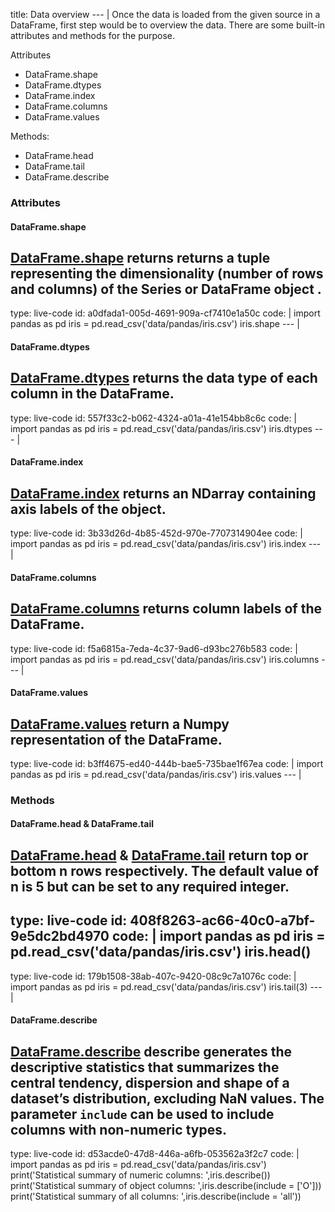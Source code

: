 title: Data overview
--- |
  Once the data is loaded from the given source in a DataFrame, first step would be to overview the data. There are some built-in attributes and methods for the purpose.

  Attributes
  * DataFrame.shape
  * DataFrame.dtypes
  * DataFrame.index
  * DataFrame.columns
  * DataFrame.values

  Methods:
  * DataFrame.head
  * DataFrame.tail
  * DataFrame.describe

  ### Attributes

  #### DataFrame.shape
  [DataFrame.shape](https://pandas.pydata.org/pandas-docs/stable/reference/api/pandas.DataFrame.shape.html) returns returns a tuple representing the dimensionality (number of rows and columns) of the Series or DataFrame object .
---
type: live-code
id: a0dfada1-005d-4691-909a-cf7410e1a50c
code: |
  import pandas as pd
  iris = pd.read_csv('data/pandas/iris.csv')
  iris.shape
--- |
  #### DataFrame.dtypes
  [DataFrame.dtypes](https://pandas.pydata.org/pandas-docs/stable/reference/api/pandas.DataFrame.dtypes.html#pandas.DataFrame.dtypes) returns the data type of each column in the DataFrame.
---
type: live-code
id: 557f33c2-b062-4324-a01a-41e154bb8c6c
code: |
  import pandas as pd
  iris = pd.read_csv('data/pandas/iris.csv')
  iris.dtypes
--- |
  #### DataFrame.index
  [DataFrame.index](https://pandas.pydata.org/pandas-docs/stable/generated/pandas.DataFrame.index.html) returns an NDarray containing axis labels of the object.
---
type: live-code
id: 3b33d26d-4b85-452d-970e-7707314904ee
code: |
  import pandas as pd
  iris = pd.read_csv('data/pandas/iris.csv')
  iris.index
--- |
  #### DataFrame.columns
  [DataFrame.columns](https://pandas.pydata.org/pandas-docs/stable/generated/pandas.DataFrame.columns.html) returns column labels of the DataFrame.
---
type: live-code
id: f5a6815a-7eda-4c37-9ad6-d93bc276b583
code: |
  import pandas as pd
  iris = pd.read_csv('data/pandas/iris.csv')
  iris.columns
--- |
  #### DataFrame.values
  [DataFrame.values](https://pandas.pydata.org/pandas-docs/stable/reference/api/pandas.DataFrame.values.html) return a Numpy representation of the DataFrame.
---
type: live-code
id: b3ff4675-ed40-444b-bae5-735bae1f67ea
code: |
  import pandas as pd
  iris = pd.read_csv('data/pandas/iris.csv')
  iris.values
--- |
  ### Methods

  #### DataFrame.head & DataFrame.tail

  [DataFrame.head](https://pandas.pydata.org/pandas-docs/stable/generated/pandas.DataFrame.head.html) & [DataFrame.tail](https://pandas.pydata.org/pandas-docs/stable/generated/pandas.DataFrame.tail.html#pandas.DataFrame.tail) return top or bottom n rows respectively. The default value of n is 5 but can be set to any required integer.
---
type: live-code
id: 408f8263-ac66-40c0-a7bf-9e5dc2bd4970
code: |
  import pandas as pd
  iris = pd.read_csv('data/pandas/iris.csv')
  iris.head()
---
type: live-code
id: 179b1508-38ab-407c-9420-08c9c7a1076c
code: |
  import pandas as pd
  iris = pd.read_csv('data/pandas/iris.csv')
  iris.tail(3)
--- |
  #### DataFrame.describe

  [DataFrame.describe](https://pandas.pydata.org/pandas-docs/stable/generated/pandas.DataFrame.describe.html) describe generates the descriptive statistics that summarizes the central tendency, dispersion and shape of a dataset’s distribution, excluding NaN values. The parameter `include` can be used to include columns with non-numeric types.
---
type: live-code
id: d53acde0-47d8-446a-a6fb-053562a3f2c7
code: |
  import pandas as pd
  iris = pd.read_csv('data/pandas/iris.csv')
  print('Statistical summary of numeric columns: ',iris.describe())
  print('Statistical summary of object columns: ',iris.describe(include = ['O']))
  print('Statistical summary of all columns: ',iris.describe(include = 'all'))
